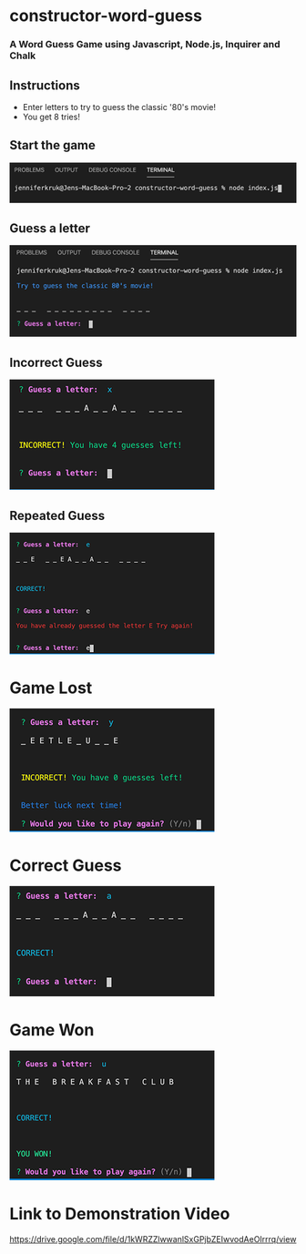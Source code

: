 # constructor-word-guess

### A Word Guess Game using Javascript, Node.js, Inquirer and Chalk

## Instructions
* Enter letters to try to guess the classic '80's movie!
* You get 8 tries!

## Start the game
![start-the-game](./images/startGame.png)

## Guess a letter
![guess-a-letter](./images/guessALetter.png)

## Incorrect Guess
![incorrect](./images/incorrect.png)

## Repeated Guess
![repeat](./images/repeatLetter.png)

# Game Lost
![you-lost](./images/youLost.png)

# Correct Guess
![correct](./images/correct.png)

# Game Won
![you-won](./images/youWon.png)

# Link to Demonstration Video
https://drive.google.com/file/d/1kWRZZlwwanlSxGPjbZEIwvodAeOIrrrq/view